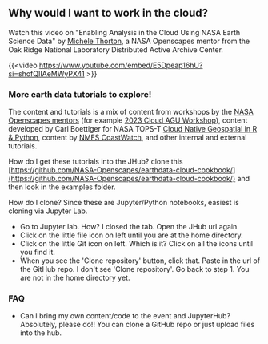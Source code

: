 ## Why would I want to work in the cloud?

Watch this video on "Enabling Analysis in the Cloud Using NASA Earth Science Data" by [Michele Thorton](https://www.ornl.gov/staff-profile/michele-m-thornton), a NASA Openscapes mentor from the Oak Ridge National Laboratory Distributed Active Archive Center.

{{<video https://www.youtube.com/embed/E5Dpeap16hU?si=shofQIIAeMWyPX41 >}}


### More earth data tutorials to explore!

The content and tutorials is a mix of content from workshops by the [NASA Openscapes mentors](https://nasa-openscapes.github.io) (for example [2023 Cloud AGU Workshop](https://nasa-openscapes.github.io/2023-Cloud-Workshop-AGU/)), content developed by Carl Boettiger for NASA TOPS-T [Cloud Native Geospatial in R & Python](https://boettiger-lab.github.io/nasa-topst-env-justice/), content by [NMFS CoastWatch](https://github.com/coastwatch-training/CoastWatch-Tutorials), and other internal and external tutorials.


How do I get these tutorials into the JHub? clone this [https://github.com/NASA-Openscapes/earthdata-cloud-cookbook/](https://github.com/NASA-Openscapes/earthdata-cloud-cookbook/) and then look in the examples folder.

How do I clone? Since these are Jupyter/Python notebooks, easiest is cloning via Jupyter Lab.

* Go to Jupyter lab. How? I closed the tab. Open the JHub url again.
* Click on the little file icon on left until you are at the home directory.
* Click on the little Git icon on left. Which is it? Click on all the icons until you find it.
* When you see the 'Clone repository' button, click that. Paste in the url of the GitHub repo.  I don't see 'Clone repository'. Go back to step 1. You are not in the home directory yet.


### FAQ

* Can I bring my own content/code to the event and JupyterHub? Absolutely, please do!! You can clone a GitHub repo or just upload files into the hub.
